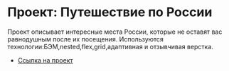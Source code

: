 # Проект: Путешествие по России

Проект описывает интересные места России, которые не оставят вас равнодушным после их посещения. Используются технологии:БЭМ,nested,flex,grid,адаптивная и отзывчивая верстка.

* [Ссылка на проект](https://romanpavlyuchenkov.github.io/russian-travel/index.html)

